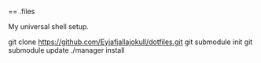 == .files

My universal shell setup.

  git clone https://github.com/Eyjafjallajokull/dotfiles.git
  git submodule init
  git submodule update
  ./manager install
